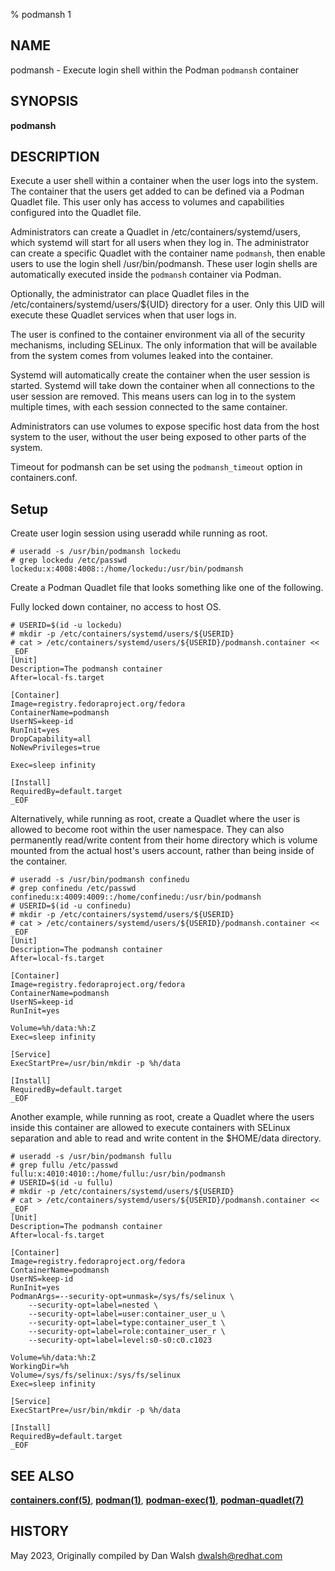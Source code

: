 % podmansh 1

## NAME
podmansh - Execute login shell within the Podman `podmansh` container

## SYNOPSIS
**podmansh**

## DESCRIPTION

Execute a user shell within a container when the user logs into the system. The container that the users get added to can be defined via a Podman Quadlet file. This user only has access to volumes and capabilities configured into the Quadlet file.

Administrators can create a Quadlet in /etc/containers/systemd/users, which systemd will start for all users when they log in. The administrator can create a specific Quadlet with the container name `podmansh`, then enable users to use the login shell /usr/bin/podmansh.  These user login shells are automatically executed inside  the `podmansh` container via Podman.

Optionally, the administrator can place Quadlet files in the /etc/containers/systemd/users/${UID} directory for a user. Only this UID will execute these Quadlet services when that user logs in.

The user is confined to the container environment via all of the security mechanisms, including SELinux. The only information that will be available from the system comes from volumes leaked into the container.

Systemd will automatically create the container when the user session is started. Systemd will take down the container when all connections to the user session are removed. This means users can log in to the system multiple times, with each session connected to the same container.

Administrators can use volumes to expose specific host data from the host system to the user, without the user being exposed to other parts of the system.

Timeout for podmansh can be set using the `podmansh_timeout` option in containers.conf.

## Setup
Create user login session using useradd while running as root.

```
# useradd -s /usr/bin/podmansh lockedu
# grep lockedu /etc/passwd
lockedu:x:4008:4008::/home/lockedu:/usr/bin/podmansh
```

Create a Podman Quadlet file that looks something like one of the following.

Fully locked down container, no access to host OS.

```
# USERID=$(id -u lockedu)
# mkdir -p /etc/containers/systemd/users/${USERID}
# cat > /etc/containers/systemd/users/${USERID}/podmansh.container << _EOF
[Unit]
Description=The podmansh container
After=local-fs.target

[Container]
Image=registry.fedoraproject.org/fedora
ContainerName=podmansh
UserNS=keep-id
RunInit=yes
DropCapability=all
NoNewPrivileges=true

Exec=sleep infinity

[Install]
RequiredBy=default.target
_EOF
```

Alternatively, while running as root, create a Quadlet where the user is allowed to become root within the user namespace. They can also permanently read/write content from their home directory which is volume mounted from the actual host's users account, rather than being inside of the container.

```
# useradd -s /usr/bin/podmansh confinedu
# grep confinedu /etc/passwd
confinedu:x:4009:4009::/home/confinedu:/usr/bin/podmansh
# USERID=$(id -u confinedu)
# mkdir -p /etc/containers/systemd/users/${USERID}
# cat > /etc/containers/systemd/users/${USERID}/podmansh.container << _EOF
[Unit]
Description=The podmansh container
After=local-fs.target

[Container]
Image=registry.fedoraproject.org/fedora
ContainerName=podmansh
UserNS=keep-id
RunInit=yes

Volume=%h/data:%h:Z
Exec=sleep infinity

[Service]
ExecStartPre=/usr/bin/mkdir -p %h/data

[Install]
RequiredBy=default.target
_EOF
```

Another example, while running as root, create a Quadlet where the users inside this container are allowed to execute containers with SELinux separation and able to read and write content in the $HOME/data directory.

```
# useradd -s /usr/bin/podmansh fullu
# grep fullu /etc/passwd
fullu:x:4010:4010::/home/fullu:/usr/bin/podmansh
# USERID=$(id -u fullu)
# mkdir -p /etc/containers/systemd/users/${USERID}
# cat > /etc/containers/systemd/users/${USERID}/podmansh.container << _EOF
[Unit]
Description=The podmansh container
After=local-fs.target

[Container]
Image=registry.fedoraproject.org/fedora
ContainerName=podmansh
UserNS=keep-id
RunInit=yes
PodmanArgs=--security-opt=unmask=/sys/fs/selinux \
	--security-opt=label=nested \
	--security-opt=label=user:container_user_u \
	--security-opt=label=type:container_user_t \
	--security-opt=label=role:container_user_r \
	--security-opt=label=level:s0-s0:c0.c1023

Volume=%h/data:%h:Z
WorkingDir=%h
Volume=/sys/fs/selinux:/sys/fs/selinux
Exec=sleep infinity

[Service]
ExecStartPre=/usr/bin/mkdir -p %h/data

[Install]
RequiredBy=default.target
_EOF
```

## SEE ALSO
**[containers.conf(5)](containers.conf.5.md)**, **[podman(1)](podman.1.md)**, **[podman-exec(1)](podman-exec.1.md)**, **[podman-quadlet(7)](podman-quadlet.7.md)**

## HISTORY
May 2023, Originally compiled by Dan Walsh <dwalsh@redhat.com>
